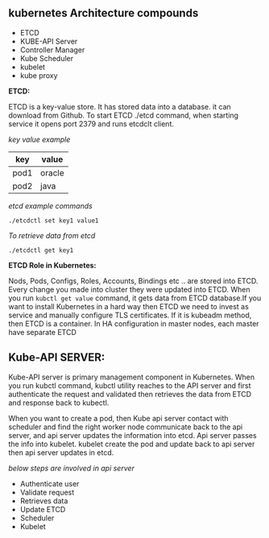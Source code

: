 ## kubernetes Architecture compounds

* ETCD
* KUBE-API Server
* Controller Manager
* Kube Scheduler
* kubelet
* kube proxy

**ETCD:**

ETCD is a key-value store. It has stored data into a database. it can download from Github. To start ETCD ./etcd command, when starting service it opens port 2379 and runs etcdclt client. 

*key value example*

 key | value 
--- | --- 
pod1 | oracle 
pod2 | java

*etcd example commands*
 
`./etcdctl set key1 value1`

*To retrieve data from etcd*

`./etcdctl get key1`

**ETCD Role in Kubernetes:**

Nods, Pods, Configs, Roles, Accounts, Bindings etc .. are stored into ETCD. Every change you made into cluster they were updated into ETCD. When you run `kubctl get value` command, it gets data from ETCD database.If you want to install Kubernetes in a hard way then ETCD we need to invest as service and manually configure TLS certificates. If it is kubeadm method, then ETCD is a container. 
In HA configuration in  master nodes, each master have separate  ETCD

## Kube-API SERVER:



Kube-API server is primary management component in Kubernetes. When you run kubctl command, kubctl utility reaches to the API server and first authenticate the request and validated then retrieves the data from ETCD and response back to kubectl.

When you want to create a pod, then Kube api server contact with scheduler and find the right worker node communicate back to the api server, and api server updates the information into etcd. Api server passes the info into kubelet. kubelet create the pod and update back to api server then api server updates in etcd.

*below steps are involved in api server*

* Authenticate user
* Validate request
* Retrieves data
* Update ETCD
* Scheduler 
* Kubelet
